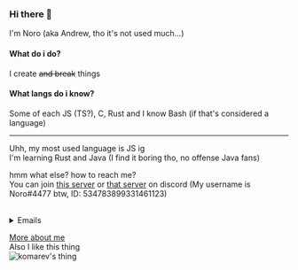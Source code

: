 ### Hi there 👋

<!--
**Noro95/Noro95** is a ✨ _special_ ✨ repository because its `README.md` (this file) appears on your GitHub profile.

Here are some ideas to get you started:

- 🔭 I’m currently working on ...
- 🌱 I’m currently learning ...
- 👯 I’m looking to collaborate on ...
- 🤔 I’m looking for help with ...
- 💬 Ask me about ...
- 📫 How to reach me: ...
- 😄 Pronouns: ...
- ⚡ Fun fact: ...
-->

I'm Noro (aka Andrew, tho it's not used much...)
<br>
#### What do i do?
I create ~~and break~~ things

#### What langs do i know?
Some of each JS (TS?), C, Rust and I know Bash (if that's considered a language)

---
Uhh, my most used language is JS ig<br>
I'm learning Rust and Java (I find it boring tho, no offense Java fans)

hmm what else? how to reach me?<br>
You can join [this server](https://discord.gg/KQHYejX) or [that server](https://discord.gg/r7vfnGY) on discord (My username is Noro#4477 btw, ID: 534783899331461123)
<br>
<br>
<details>
<summary>Emails</summary>
  [noro@openian.dev](noro@openian.dev)<br>
  [noro@duck.com](mailto:noro@duck.com)<br>
</details>

<a href="https://t.ly/GaCU" target="_blank">More about me</a><br>
Also I like this thing <br>![komarev's thing](https://komarev.com/ghpvc/?username=Noro95&color=ff3b9d&label=Views)
